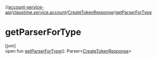 //[account-service-api](../../../index.md)/[classtime.service.account](../index.md)/[CreateTokenResponse](index.md)/[getParserForType](get-parser-for-type.md)

# getParserForType

[jvm]\
open fun [getParserForType](get-parser-for-type.md)(): Parser&lt;[CreateTokenResponse](index.md)&gt;
